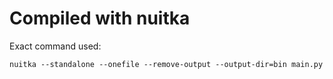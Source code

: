# Compiled with nuitka

Exact command used:

`nuitka --standalone --onefile --remove-output --output-dir=bin main.py`
